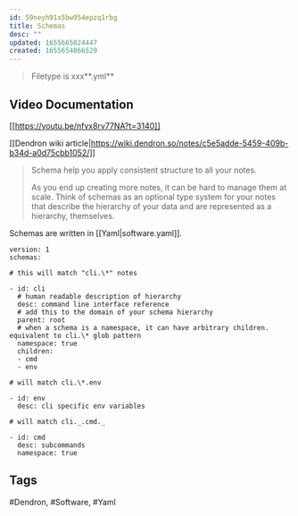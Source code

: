 ```yaml
---
id: 59neyh91x5bw954epzq1rbg
title: Schemas
desc: ""
updated: 1655665024447
created: 1655654866529
---
```


> Filetype is xxx**.yml**

## Video Documentation

[[https://youtu.be/nfvx8rv77NA?t=3140]]

[[Dendron wiki article|https://wiki.dendron.so/notes/c5e5adde-5459-409b-b34d-a0d75cbb1052/]]

> Schema help you apply consistent structure to all your notes.
>
> As you end up creating more notes, it can be hard to manage them at scale. Think of schemas as an optional type system for your notes that describe the hierarchy of your data and are represented as a hierarchy, themselves.

Schemas are written in [[Yaml|software.yaml]].

```
version: 1
schemas:

# this will match "cli.\*" notes

- id: cli
  # human readable description of hierarchy
  desc: command line interface reference
  # add this to the domain of your schema hierarchy
  parent: root
  # when a schema is a namespace, it can have arbitrary children. equivalent to cli.\* glob pattern
  namespace: true
  children:
  - cmd
  - env

# will match cli.\*.env

- id: env
  desc: cli specific env variables

# will match cli._.cmd._

- id: cmd
  desc: subcommands
  namespace: true

```

## Tags

#Dendron, #Software, #Yaml
